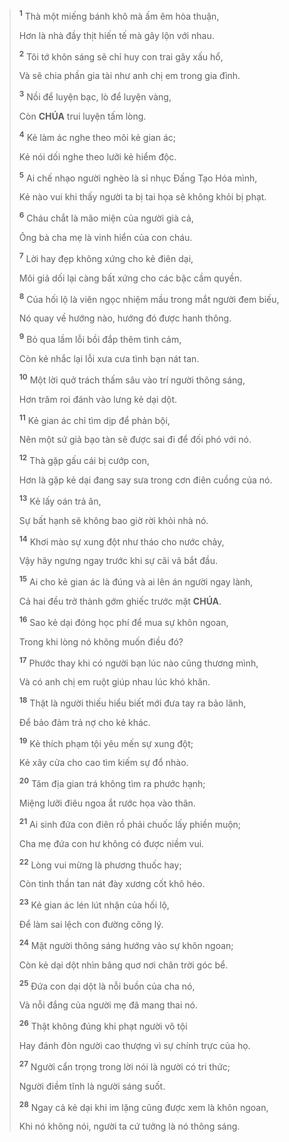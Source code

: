 > <sup><b>1</b></sup> Thà một miếng bánh khô mà ấm êm hòa thuận,
>
> Hơn là nhà đầy thịt hiến tế mà gây lộn với nhau.
>
> <sup><b>2</b></sup> Tôi tớ khôn sáng sẽ chỉ huy con trai gây xấu hổ,
>
> Và sẽ chia phần gia tài như anh chị em trong gia đình.
>
> <sup><b>3</b></sup> Nồi để luyện bạc, lò để luyện vàng,
>
> Còn **CHÚA** trui luyện tấm lòng.
>
> <sup><b>4</b></sup> Kẻ làm ác nghe theo môi kẻ gian ác;
>
> Kẻ nói dối nghe theo lưỡi kẻ hiểm độc.
>
> <sup><b>5</b></sup> Ai chế nhạo người nghèo là sỉ nhục Đấng Tạo Hóa mình,
>
> Kẻ nào vui khi thấy người ta bị tai họa sẽ không khỏi bị phạt.
>
> <sup><b>6</b></sup> Cháu chắt là mão miện của người già cả,
>
> Ông bà cha mẹ là vinh hiển của con cháu.
>
> <sup><b>7</b></sup> Lời hay đẹp không xứng cho kẻ điên dại,
>
> Môi giả dối lại càng bất xứng cho các bậc cầm quyền.
>
> <sup><b>8</b></sup> Của hối lộ là viên ngọc nhiệm mầu trong mắt người đem biếu,
>
> Nó quay về hướng nào, hướng đó được hanh thông.
>
> <sup><b>9</b></sup> Bỏ qua lầm lỗi bồi đắp thêm tình cảm,
>
> Còn kẻ nhắc lại lỗi xưa cưa tình bạn nát tan.
>
> <sup><b>10</b></sup> Một lời quở trách thấm sâu vào trí người thông sáng,
>
> Hơn trăm roi đánh vào lưng kẻ dại dột.
>
> <sup><b>11</b></sup> Kẻ gian ác chỉ tìm dịp để phản bội,
>
> Nên một sứ giả bạo tàn sẽ được sai đi để đối phó với nó.
>
> <sup><b>12</b></sup> Thà gặp gấu cái bị cướp con,
>
> Hơn là gặp kẻ dại đang say sưa trong cơn điên cuồng của nó.
>
> <sup><b>13</b></sup> Kẻ lấy oán trả ân,
>
> Sự bất hạnh sẽ không bao giờ rời khỏi nhà nó.
>
> <sup><b>14</b></sup> Khơi mào sự xung đột như tháo cho nước chảy,
>
> Vậy hãy ngưng ngay trước khi sự cãi vã bắt đầu.
>
> <sup><b>15</b></sup> Ai cho kẻ gian ác là đúng và ai lên án người ngay lành,
>
> Cả hai đều trở thành gớm ghiếc trước mặt **CHÚA**.
>
> <sup><b>16</b></sup> Sao kẻ dại đóng học phí để mua sự khôn ngoan,
>
> Trong khi lòng nó không muốn điều đó?
>
> <sup><b>17</b></sup> Phước thay khi có người bạn lúc nào cũng thương mình,
>
> Và có anh chị em ruột giúp nhau lúc khó khăn.
>
> <sup><b>18</b></sup> Thật là người thiếu hiểu biết mới đưa tay ra bảo lãnh,
>
> Để bảo đảm trả nợ cho kẻ khác.
>
> <sup><b>19</b></sup> Kẻ thích phạm tội yêu mến sự xung đột;
>
> Kẻ xây cửa cho cao tìm kiếm sự đổ nhào.
>
> <sup><b>20</b></sup> Tâm địa gian trá không tìm ra phước hạnh;
>
> Miệng lưỡi điêu ngoa ắt rước họa vào thân.
>
> <sup><b>21</b></sup> Ai sinh đứa con điên rồ phải chuốc lấy phiền muộn;
>
> Cha mẹ đứa con hư không có được niềm vui.
>
> <sup><b>22</b></sup> Lòng vui mừng là phương thuốc hay;
>
> Còn tinh thần tan nát đày xương cốt khô héo.
>
> <sup><b>23</b></sup> Kẻ gian ác lén lút nhận của hối lộ,
>
> Để làm sai lệch con đường công lý.
>
> <sup><b>24</b></sup> Mặt người thông sáng hướng vào sự khôn ngoan;
>
> Còn kẻ dại dột nhìn bâng quơ nơi chân trời góc bể.
>
> <sup><b>25</b></sup> Đứa con dại dột là nỗi buồn của cha nó,
>
> Và nỗi đắng của người mẹ đã mang thai nó.
>
> <sup><b>26</b></sup> Thật không đúng khi phạt người vô tội
>
> Hay đánh đòn người cao thượng vì sự chính trực của họ.
>
> <sup><b>27</b></sup> Người cẩn trọng trong lời nói là người có tri thức;
>
> Người điềm tĩnh là người sáng suốt.
>
> <sup><b>28</b></sup> Ngay cả kẻ dại khi im lặng cũng được xem là khôn ngoan,
>
> Khi nó không nói, người ta cứ tưởng là nó thông sáng.